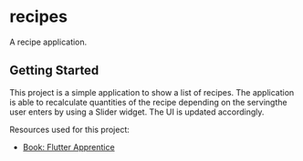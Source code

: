 # recipes

A recipe application.

## Getting Started

This project is a simple application to show a list of recipes.
The application is able to recalculate quantities of the recipe depending on the servingthe user enters by using a Slider widget. The UI is updated accordingly.

Resources used for this project:

- [Book: Flutter Apprentice](https://www.raywenderlich.com/books/flutter-apprentice/v2.0/chapters/2-hello-flutter)

